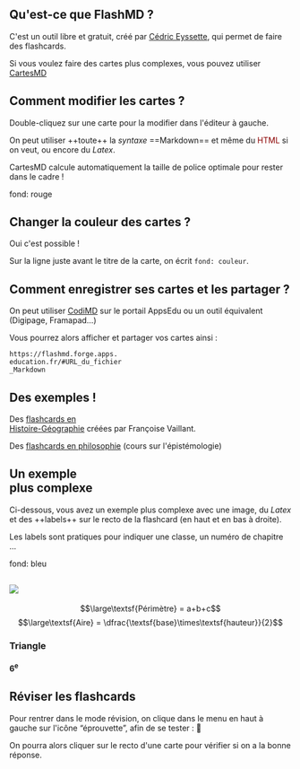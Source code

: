 ## Qu'est-ce que FlashMD ?

C'est un outil libre et gratuit, créé par [Cédric Eyssette](https://eyssette.forge.apps.education.fr/), qui permet de faire des flashcards.

Si vous voulez faire des cartes plus complexes, vous pouvez utiliser [CartesMD](https://cartesmd.forge.apps.education.fr/)


## Comment modifier les cartes ?
Double-cliquez sur une carte pour la modifier dans l'éditeur à gauche.

On peut utiliser ++toute++ la _syntaxe_ ==Markdown== et même du <span style="color: darkred;">HTML</span> si on veut, ou encore du $Latex$.

CartesMD calcule automatiquement la taille de police optimale pour rester dans le cadre !


fond: rouge
## Changer la couleur des cartes ?
Oui c'est possible !

Sur la ligne juste avant le titre de la carte, on écrit `fond: couleur`.

## Comment enregistrer ses cartes et les partager ?

On peut utiliser [CodiMD](https://codimd.apps.education.fr/) sur le portail AppsEdu ou un outil équivalent (Digipage, Framapad…)

Vous pourrez alors afficher et partager vos cartes ainsi :
```
https://flashmd.forge.apps.
education.fr/#URL_du_fichier
_Markdown
```


## Des exemples !
Des [flashcards en <br>Histoire-Géographie](https://flashmd.forge.apps.education.fr/#https://codimd.apps.education.fr/eW4UTUncQ3ue56D9ThaZUg) créées par Françoise Vaillant.

Des [flashcards en philosophie](https://flashmd.forge.apps.education.fr/#https://codimd.apps.education.fr/08ZtYO6hS9WmhQGMV576cA) (cours sur l'épistémologie)


## Un&nbsp;exemple <aside>plus&nbsp;complexe</aside>

Ci-dessous, vous avez un exemple plus complexe avec une image, du $Latex$ et des ++labels++ sur le recto de la flashcard (en haut et en bas à droite).

Les labels sont pratiques pour indiquer une classe, un numéro de chapitre …

fond: bleu
## ![](https://lmdbt.forge.apps.education.fr/nos-creacartes/modeles/perimetre_aire/triangle.svg)

$$\large\textsf{Périmètre} = a+b+c$$
$$\large\textsf{Aire} = \dfrac{\textsf{base}\times\textsf{hauteur}}{2}$$

### **Triangle**
#### 6<sup>e</sup>

## Réviser les flashcards

Pour rentrer dans le mode révision, on clique dans le menu en haut à gauche sur l'icône “éprouvette”, afin de se tester : 🧪

On pourra alors cliquer sur le recto d'une carte pour vérifier si on a la bonne réponse.